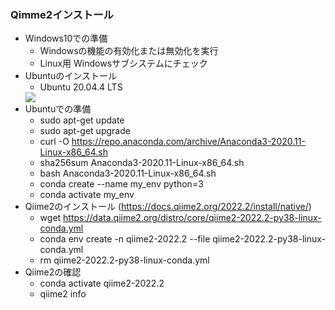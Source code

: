 ### Qimme2インストール

- Windows10での準備
    - Windowsの機能の有効化または無効化を実行
    - Linux用 Windowsサブシステムにチェック
- Ubuntuのインストール
    - Ubuntu 20.04.4 LTS
    <img src="Ubuntu.png">
- Ubuntuでの準備
    - sudo apt-get update
    - sudo apt-get upgrade
    - curl -O https://repo.anaconda.com/archive/Anaconda3-2020.11-Linux-x86_64.sh
    - sha256sum Anaconda3-2020.11-Linux-x86_64.sh
    - bash Anaconda3-2020.11-Linux-x86_64.sh
    - conda create --name my_env python=3
    - conda activate my_env
- Qiime2のインストール (https://docs.qiime2.org/2022.2/install/native/)
    - wget https://data.qiime2.org/distro/core/qiime2-2022.2-py38-linux-conda.yml    
    - conda env create -n qiime2-2022.2 --file qiime2-2022.2-py38-linux-conda.yml
    - rm qiime2-2022.2-py38-linux-conda.yml
- Qiime2の確認
    - conda activate qiime2-2022.2
    - qiime2 info
